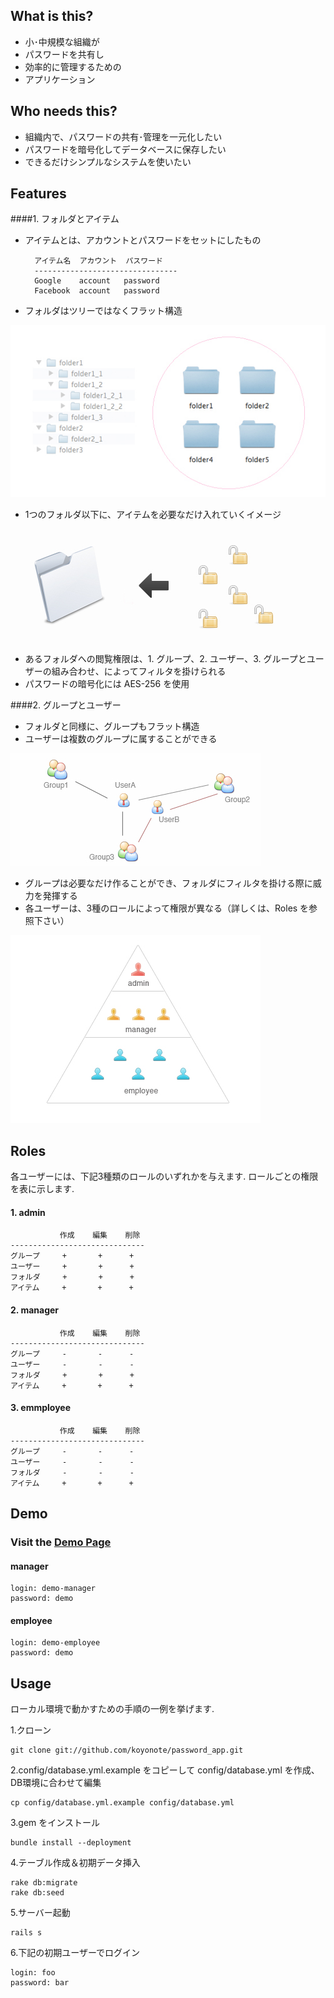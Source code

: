## What is this?
* 小･中規模な組織が
* パスワードを共有し
* 効率的に管理するための
* アプリケーション

## Who needs this?
* 組織内で、パスワードの共有･管理を一元化したい
* パスワードを暗号化してデータベースに保存したい
* できるだけシンプルなシステムを使いたい

## Features
####1. フォルダとアイテム

* アイテムとは、アカウントとパスワードをセットにしたもの

        アイテム名  アカウント  パスワード
        --------------------------------
        Google    account   password
        Facebook  account   password

* フォルダはツリーではなくフラット構造

![flat structure](https://github.com/koyonote/password_app/raw/master/screenshot/tree-flat.jpg "tree flat")

* 1つのフォルダ以下に、アイテムを必要なだけ入れていくイメージ

![folder items](https://github.com/koyonote/password_app/raw/master/screenshot/folder_items.jpg "folder items")

* あるフォルダへの閲覧権限は、1. グループ、2. ユーザー、3. グループとユーザーの組み合わせ、によってフィルタを掛けられる
* パスワードの暗号化には AES-256 を使用

####2. グループとユーザー
* フォルダと同様に、グループもフラット構造
* ユーザーは複数のグループに属することができる

![user group](https://github.com/koyonote/password_app/raw/master/screenshot/user_group.jpg "user group")

* グループは必要なだけ作ることができ、フォルダにフィルタを掛ける際に威力を発揮する
* 各ユーザーは、3種のロールによって権限が異なる（詳しくは、Roles を参照下さい）

![user pyramid](https://github.com/koyonote/password_app/raw/master/screenshot/pyramid.jpg "user pyramid")


## Roles
各ユーザーには、下記3種類のロールのいずれかを与えます. ロールごとの権限を表に示します.

#### 1. admin

               作成    編集    削除
    ------------------------------
    グループ     +       +      +
    ユーザー     +       +      +
    フォルダ     +       +      +
    アイテム     +       +      +

#### 2. manager

               作成    編集    削除
    ------------------------------
    グループ     -       -      -
    ユーザー     -       -      -
    フォルダ     +       +      +
    アイテム     +       +      +

#### 3. emmployee

               作成    編集    削除
    ------------------------------
    グループ     -       -      -
    ユーザー     -       -      -
    フォルダ     -       -      -
    アイテム     +       +      +



## Demo
### Visit the [Demo Page](http://password-app.heroku.com/login "Demo")


#### manager

    login: demo-manager
    password: demo

#### employee

    login: demo-employee
    password: demo

## Usage
ローカル環境で動かすための手順の一例を挙げます.

1.クローン

    git clone git://github.com/koyonote/password_app.git

2.config/database.yml.example をコピーして config/database.yml を作成、DB環境に合わせて編集

    cp config/database.yml.example config/database.yml

3.gem をインストール

    bundle install --deployment

4.テーブル作成＆初期データ挿入

    rake db:migrate
    rake db:seed

5.サーバー起動

    rails s

6.下記の初期ユーザーでログイン

    login: foo
    password: bar

